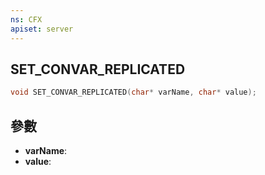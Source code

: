 ```yaml
---
ns: CFX
apiset: server
---
```

## SET_CONVAR_REPLICATED

```c
void SET_CONVAR_REPLICATED(char* varName, char* value);
```


## 參數
* **varName**: 
* **value**: 

